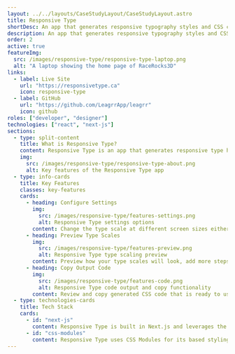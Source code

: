 ```yaml
---
layout: ../../layouts/CaseStudyLayout/CaseStudyLayout.astro
title: Responsive Type
shortDesc: An app that generates responsive typography styles and CSS code for the web.
description: An app that generates responsive typography styles and CSS code for the web.
order: 2
active: true
featureImg:
  src: /images/responsive-type/responsive-type-laptop.png
  alt: "A laptop showing the home page of RaceRocks3D"
links:
  - label: Live Site
    url: "https://responsivetype.ca"
    icon: responsive-type
  - label: GitHub
    url: "https://github.com/LeagrrApp/leagrr"
    icon: github
roles: ["developer", "designer"]
technologies: ["react", "next-js"]
sections:
  - type: split-content
    title: What is Responsive Type?
    content: Responsive Type is an app that generates responsive type hierarchies for websites, simplifying the process of creating consistent type sizing across the entire website. Users can customize their hierarchy by choosing between fluid viewport/container size based font sizing or to set font sizes based on media query breakpoints and can set different scales to best suit their needs. The app also generates CSS code the users can copy to easily add the styles into their projects either by copying the entire CSS code block, or by copying a specific size from the preview.
    img:
      src: /images/responsive-type/responsive-type-about.png
      alt: Key features of the Responsive Type app
  - type: info-cards
    title: Key Features
    classes: key-features
    cards:
      - heading: Configure Settings
        img:
          src: /images/responsive-type/features-settings.png
          alt: Responsive Type settings options
        content: Change the type scale at different screen sizes either through fluid viewport or container sizings or with specific media breakpoints.
      - heading: Preview Type Scales
        img:
          src: /images/responsive-type/features-preview.png
          alt: Responsive Type type scaling preview
        content: Preview how your type scales will look, add more steps in your hierarchy, and copy CSS code for individual hierarchy steps.
      - heading: Copy Output Code
        img:
          src: /images/responsive-type/features-code.png
          alt: Responsive Type code output and copy functionality
        content: Review and copy generated CSS code that is ready to use in your project.
  - type: technologies-cards
    title: Tech Stack
    cards:
      - id: "next-js"
        content: Responsive Type is built in Next.js and leverages the client-side features to create a fast, seamless interactive experience.
      - id: "css-modules"
        content: Responsive Type uses CSS Modules for its based styling and also uses the CSS code it generates in the previews to ensure consistency for users.
---
```

